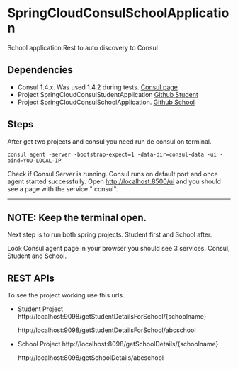 # SpringCloudConsulSchoolApplication
School application Rest to auto discovery to Consul

## Dependencies

- Consul 1.4.x. Was used 1.4.2 during tests. [Consul page](https://www.consul.io/downloads.html)
- Project SpringCloudConsulStudentApplication [Github Student](https://github.com/jcebidanes/SpringCloudConsulStudentApplication)
- Project SpringCloudConsulSchoolApplication. [Github School](https://github.com/jcebidanes/SpringCloudConsulSchoolApplication)

## Steps

After get two projects and consul you need run de consul on terminal.

    consul agent -server -bootstrap-expect=1 -data-dir=consul-data -ui -bind=YOU-LOCAL-IP

Check if Consul Server is running. Consul runs on default port and once agent started successfully.
Open [http://localhost:8500/ui](http://localhost:8500/ui) and you should see a page with the service "  consul". 

---
**NOTE:** 
Keep the terminal open.
---
    
Next step is to run both spring projects. Student first and School after.

Look Consul agent page in your browser you should see 3 services. Consul, Student and School.

## REST APIs

To see the project working use this urls.

* Student Project http://localhost:9098/getStudentDetailsForSchool/{schoolname}

    http://localhost:9098/getStudentDetailsForSchool/abcschool

* School Project http://localhost:8098/getSchoolDetails/{schoolname}

    http://localhost:8098/getSchoolDetails/abcschool


